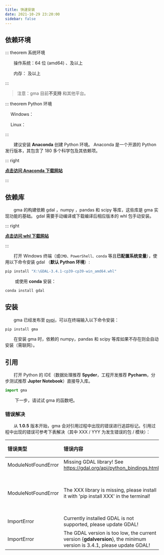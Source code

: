 ```yaml
---
title: 快速安装
date: 2021-10-29 23:20:00
sidebar: false
---
```


## 依赖环境

::: theorem 系统环境

&emsp;&emsp;操作系统：64 位 (amd64) <Badge text="Windows" vertical='middle'/> 、<Badge text="Linux" vertical='middle'/>及以上

&emsp;&emsp;内存：<Badge text="8 GB" vertical='middle'/>  及以上

:::

> 注意：gma 目前**不支持** <Badge text="MacOS" type='error' vertical='middle'/> 和其他平台。

::: theorem Python 环境

&emsp; Windows： <Badge text="3.8、3.9 或 3.10" vertical='middle'/>

&emsp; Linux： <Badge text="3.9 或 3.10" vertical='middle'/>

:::

&emsp;&emsp;建议安装 **Anaconda** 创建 Python 环境。 Anaconda 是一个开源的 Python 发行版本，其包含了 180 多个科学包及其依赖项。

::: right  

 [**点击访问 Anaconda 下载网站**](https://www.anaconda.com/)

:::

## 依赖库 
&emsp;&emsp;gma 的构建依赖 gdal <Badge text="3.4.1 +"/>，numpy <Badge text="1.23.3 +"/>，pandas <Badge text="1.4.2 +"/> 和 scipy<Badge text="1.7.3 +"/> 等库，这些库是 gma 实现功能的基础。 gdal 需要手动编译或下载编译后相应版本的 whl 包手动安装。

::: right 

 [**点击访问 whl 下载网站**](https://www.lfd.uci.edu/~gohlke/pythonlibs/)

:::

&emsp;&emsp;打开  Windows 终端（或```CMD、PowerShell、conda``` 等且**已配置系统变量**），使用以下命令安装 gdal （**默认 Python 环境**）:
```bash
pip install "X:\GDAL-3.4.1-cp39-cp39-win_amd64.whl"
```
&emsp;&emsp; 或使用 **conda** 安装：

```bash
conda install gdal
```



## 安装

&emsp;&emsp;gma 已经发布至 [pypi](https://pypi.org/project/gma/)，可以在终端输入以下命令安装：

```bash
pip install gma
```
&emsp;&emsp;在安装 gma 时，依赖的 numpy，pandas 和 scipy 等库如果不存在则会自动安装（需联网）。


## 引用

&emsp;&emsp;打开 Python 的 IDE（数据处理推荐 **Spyder**，工程开发推荐 **Pycharm**，分步测试推荐 **Jupter Notebook**）直接导入库。

```python
import gma
```

&emsp;&emsp; 下一步，请试试 gma 的函数吧。

### 错误解决

&emsp;&emsp;从 **1.0.5** 版本开始，gma 会对引用过程中出现的错误进行追踪标记。引用过程中出现的错误可参考下表解决（其中 XXX / YYY 为发生错误的包 / 模块）：

| 错误类型            | 错误内容                                                     | 解决方法                          |
| :------------------ | :----------------------------------------------------------- | :-------------------------------- |
| ModuleNotFoundError | Missing GDAL library! See https://gdal.org/api/python_bindings.html | [安装 gdal](/Install.html#依赖库) |
| ModuleNotFoundError | The XXX library is missing, please install it with 'pip install XXX' in the terminal! | 在终端输入 `pip install XXX` 安装 |
| ImportError         | Currently installed GDAL is not supported, please update GDAL! | 升级 gdal                         |
| ImportError         | The GDAL version is too low, the current version {__gdalversion__}, the minimum version is 3.4.1, please update GDAL! | 升级 gdal                         |
